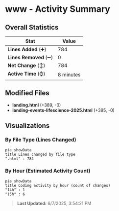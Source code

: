 # www - Activity Summary 

## Overall Statistics

| Stat                   | Value                                                             |
| ---------------------- | ----------------------------------------------------------------- |
| **Lines Added** (➕)   | 784                                          |
| **Lines Removed** (➖) | 0                                        |
| **Net Change** (↕)    | 784                |
| **Active Time** (⌚)   | 8 minutes |


## Modified Files
- **landing.html** (+389, -0)
- **landing-events-lifescience-2025.html** (+395, -0)

## Visualizations

### By File Type (Lines Changed)

```mermaid
pie showData
title Lines changed by file type
".html" : 784
```

### By Hour (Estimated Activity Count)

```mermaid
pie showData
title Coding activity by hour (count of changes)
"14h" : 1
"15h" : 6
```


> **Last Updated:** 6/7/2025, 3:54:21 PM